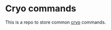 # Cryo commands
This is a repo to store common [cryo](https://github.com/paradigmxyz/cryo) commands.